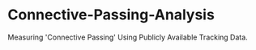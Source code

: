 # Connective-Passing-Analysis
Measuring 'Connective Passing' Using Publicly Available Tracking Data.
